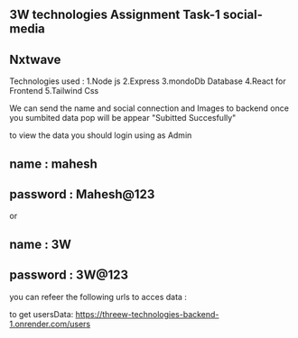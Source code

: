 ## 3W technologies Assignment Task-1 social-media 
## Nxtwave 

Technologies used :
1.Node js
2.Express 
3.mondoDb Database
4.React for Frontend 
5.Tailwind Css


We can send the name and social connection and Images to backend 
once you sumbited data pop will be appear "Subitted Succesfully"

to view the data you should login using as Admin
## name : mahesh 
## password : Mahesh@123 

or 

## name : 3W
## password : 3W@123

you can refeer the following urls to acces data :

 to get usersData:  https://threew-technologies-backend-1.onrender.com/users

 
 

